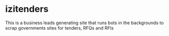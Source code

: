 # izitenders
This is a business leads generating site that runs bots in the backgrounds to scrap governments sites for tenders, RFQs and RFIs
